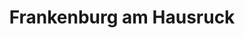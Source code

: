 ---
title: Frankenburg am Hausruck
url: /frankenburg-am-hausruck/
latitude: 48.063
longitude: 13.482
---